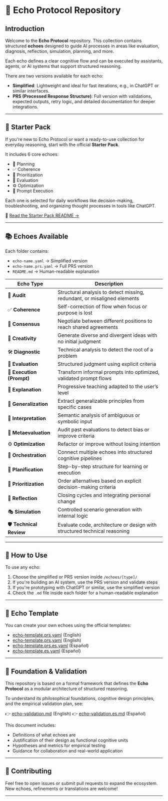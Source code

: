 # 🧠 Echo Protocol Repository

## Introduction

Welcome to the **Echo Protocol** repository. This collection contains structured **echoes** designed to guide AI processes in areas like evaluation, diagnosis, reflection, simulation, planning, and more.

Each echo defines a clear cognitive flow and can be executed by assistants, agents, or AI systems that support structured reasoning.

There are two versions available for each echo:

- **Simplified**: Lightweight and ideal for fast iterations, e.g., in ChatGPT or similar interfaces.
- **PRS (Processed Response Structure)**: Full version with validations, expected outputs, retry logic, and detailed documentation for deeper integrations.

---

## 🚀 Starter Pack

If you're new to Echo Protocol or want a ready-to-use collection for everyday reasoning, start with the official **Starter Pack**.

It includes 6 core echoes:

- 🧭 Planning
- ✅ Coherence
- 🔢 Prioritization
- 🧪 Evaluation
- ⚙️ Optimization
- 🔁 Prompt Execution

Each one is selected for daily workflows like decision-making, troubleshooting, and organizing thought processes in tools like ChatGPT.

📄 [Read the Starter Pack README →](./starter-pack/README.md)

---

## 📚 Echoes Available

Each folder contains:

- `echo-name.yaml` → Simplified version
- `echo-name.prs.yaml` → Full PRS version
- `README.md` → Human-readable explanation

| Echo Type                 | Description                                                               |
| ------------------------- | ------------------------------------------------------------------------- |
| 🧾 **Audit**              | Structural analysis to detect missing, redundant, or misaligned elements  |
| ✅ **Coherence**          | Self-correction of flow when focus or purpose is lost                     |
| 🤝 **Consensus**          | Negotiate between different positions to reach shared agreements          |
| 🌟 **Creativity**         | Generate diverse and divergent ideas with no initial judgment             |
| 🛠️ **Diagnostic**         | Technical analysis to detect the root of a problem                        |
| 🧪 **Evaluation**         | Structured judgment using explicit criteria                               |
| 🔁 **Execution (Prompt)** | Transform informal prompts into optimized, validated prompt flows         |
| 📘 **Explanation**        | Progressive teaching adapted to the user’s level                          |
| 🧠 **Generalization**     | Extract generalizable principles from specific cases                      |
| 🧿 **Interpretation**     | Semantic analysis of ambiguous or symbolic input                          |
| 🧐 **Metaevaluation**     | Audit past evaluations to detect bias or improve criteria                 |
| ⚙️ **Optimization**       | Refactor or improve without losing intention                              |
| 🧩 **Orchestration**      | Connect multiple echoes into structured cognitive pipelines               |
| 🧭 **Planification**      | Step-by-step structure for learning or execution                          |
| 🔢 **Prioritization**     | Order alternatives based on explicit decision-making criteria             |
| 🧘 **Reflection**         | Closing cycles and integrating personal change                            |
| 🎭 **Simulation**         | Controlled scenario generation with internal logic                        |
| 🛡️ **Technical Review**   | Evaluate code, architecture or design with structured technical reasoning |

---

## 🧰 How to Use

To use any echo:

1. Choose the simplified or PRS version inside `/echoes/[type]/`
2. If you're building an AI system, use the PRS version and validate steps
3. If you're prototyping with ChatGPT or similar, use the simplified version
4. Check the `.md` file inside each folder for a human-readable explanation

---

## 🧪 Echo Template

You can create your own echoes using the official templates:

- [echo-template.prs.yaml](./templates/echo-template.prs.yaml) (English)
- [echo-template.prs.yaml](./templates/echo-template.yaml) (English)
- [echo-template.prs.es.yaml](./templates/echo-template.prs.es.yaml) (Español)
- [echo-template.es.yaml](./templates/echo-template.es.yaml) (Español)

---

## 📄 Foundation & Validation

This repository is based on a formal framework that defines the **Echo Protocol** as a modular architecture of structured reasoning.

To understand its philosophical foundations, cognitive design principles, and the empirical validation plan, see:

👉 [echo-validation.md](./echo-validation.md) (English)
👉 [echo-validation.es.md](./echo-validation.es.md) (Español)

This document includes:

- Definitions of what echoes are
- Justification of their design as functional cognitive units
- Hypotheses and metrics for empirical testing
- Guidance for collaboration and real-world application

---

## 🤝 Contributing

Feel free to open issues or submit pull requests to expand the ecosystem.  
New echoes, refinements or translations are welcome!

---
